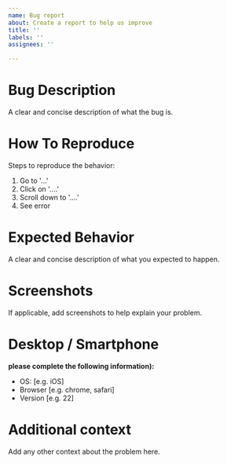```yaml
---
name: Bug report
about: Create a report to help us improve
title: ''
labels: ''
assignees: ''

---
```


# Bug Description
A clear and concise description of what the bug is.

# How To Reproduce
Steps to reproduce the behavior:
1. Go to '...'
2. Click on '....'
3. Scroll down to '....'
4. See error

# Expected Behavior
A clear and concise description of what you expected to happen.

# Screenshots
If applicable, add screenshots to help explain your problem.

# Desktop / Smartphone
**please complete the following information):**

 - OS: [e.g. iOS]
 - Browser [e.g. chrome, safari]
 - Version [e.g. 22]

# Additional context
Add any other context about the problem here.
